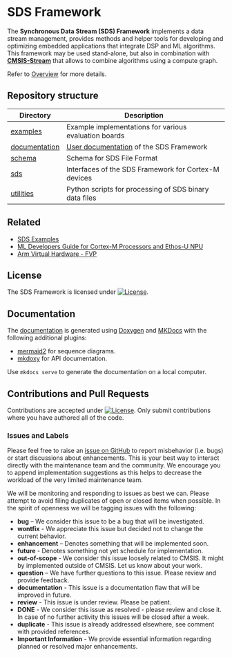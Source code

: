 # SDS Framework

The **Synchronous Data Stream (SDS) Framework** implements a data stream management, provides methods and helper tools for developing and optimizing embedded applications that integrate DSP and ML algorithms. This framework may be used stand-alone, but also in combination with [**CMSIS-Stream**](https://github.com/ARM-software/CMSIS-Stream) that allows to combine algorithms using a compute graph.

Refer to [Overview](./overview/README.md) for more details.

## Repository structure

Directory                         | Description
----------------------------------|-------------------------------
[examples](./examples)            | Example implementations for various evaluation boards
[documentation](./documentation/) | [User documentation](https://arm-software.github.io/SDS-Framework/main/index.html) of the SDS Framework
[schema](./schema)                | Schema for SDS File Format
[sds](./sds)                      | Interfaces of the SDS Framework for Cortex-M devices
[utilities](./utilities)          | Python scripts for processing of SDS binary data files

## Related

- [SDS Examples](https://github.com/Arm-Examples/sds-examples)
- [ML Developers Guide for Cortex-M Processors and Ethos-U NPU](https://developer.arm.com/documentation/109267)
- [Arm Virtual Hardware - FVP](https://github.com/arm-software/avh)

## License

The SDS Framework is licensed under [![License](https://img.shields.io/github/license/arm-software/sds-framework?label)](https://github.com/ARM-software/sds-framework/blob/main/LICENSE).

## Documentation

The [documentation](https://arm-software.github.io/SDS-Framework/main/index.html) is generated using [Doxygen](https://www.doxygen.nl/) and [MKDocs](https://www.mkdocs.org/) with the following additional plugins:

- [mermaid2](https://mkdocs-mermaid2.readthedocs.io/en/latest/) for sequence diagrams.
- [mkdoxy](https://pypi.org/project/mkdoxy) for API documentation.

Use `mkdocs serve` to generate the documentation on a local computer.

## Contributions and Pull Requests

Contributions are accepted under [![License](https://img.shields.io/github/license/arm-software/CMSIS_6?label)](https://github.com/ARM-software/CMSIS_6/blob/main/LICENSE). Only submit contributions where you have authored all of the code.

### Issues and Labels

Please feel free to raise an [issue on GitHub](https://github.com/ARM-software/sds-framework/issues)
to report misbehavior (i.e. bugs) or start discussions about enhancements. This
is your best way to interact directly with the maintenance team and the community.
We encourage you to append implementation suggestions as this helps to decrease the
workload of the very limited maintenance team.

We will be monitoring and responding to issues as best we can.
Please attempt to avoid filing duplicates of open or closed items when possible.
In the spirit of openness we will be tagging issues with the following:

- **bug** – We consider this issue to be a bug that will be investigated.
- **wontfix** - We appreciate this issue but decided not to change the current behavior.
- **enhancement** – Denotes something that will be implemented soon.
- **future** - Denotes something not yet schedule for implementation.
- **out-of-scope** - We consider this issue loosely related to CMSIS. It might by implemented outside of CMSIS. Let us know about your work.
- **question** – We have further questions to this issue. Please review and provide feedback.
- **documentation** - This issue is a documentation flaw that will be improved in future.
- **review** - This issue is under review. Please be patient.
- **DONE** - We consider this issue as resolved - please review and close it. In case of no further activity this issues will be closed after a week.
- **duplicate** - This issue is already addressed elsewhere, see comment with provided references.
- **Important Information** - We provide essential information regarding planned or resolved major enhancements.
